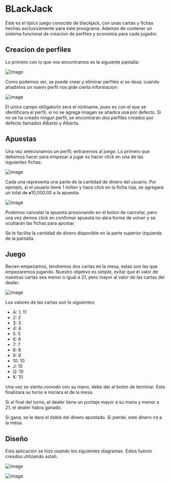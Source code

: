 # BLackJack
Este es el tipico juego conocido de blackjack, con unas cartas y fichas hechas exclusivamente para este proograma. Ademas de contener un sistema funcional de creacion de 
perfiles y economia para cada jugador.

## Creacion de perfiles

Lo primero con lo que nos encontramos es la siguiente pantalla:

![image](https://user-images.githubusercontent.com/98189066/184795312-e1b238bc-d332-4375-9d86-a8047a709122.png)

Como podemos ver, se puede crear y eliminar perfiles si se desa, cuando añadimos un nuevo perfil nos pide cierta informacion:

![image](https://user-images.githubusercontent.com/98189066/184795396-fbe6bc89-a172-4947-b407-a8c85d8d378f.png)

El unico campo obligatorio sera el nickname, pues es con el que se identificara el perfil, si no se agrega imagen se añadira una por defecto. Si no se ha creado ningun 
perfil, se encontraran dos perfiles creados por defecto llamados Alberto y Alberta.

## Apuestas

Una vez selecionamos un perfil, entraremos al juego. Lo primero que debemos hacer para empezar a jugar es hacer click en una de las isguientes fichas:

![image](https://user-images.githubusercontent.com/98189066/184795662-562fb212-40c2-4f09-8e9b-55b0c3966654.png)

Cada una representa una parte de la cantidad de dinero del usuario. Por ejemplo, si el usuario tiene 1 millon y hace click en la ficha roja, se agregara un total de
♠10,000.00 a la apuesta.

![image](https://user-images.githubusercontent.com/98189066/184795918-de2b1927-3c50-4373-8cc8-f38dceeb40bf.png)

Podemos cancelar la apuesta presionando en el boton de cancelar, pero una vez demos click en confirmar apuesta no abra forma de volver y se ocultaran las fichas para
apostar.

Se le facilita la cantidad de dinero disponible en la parte superior izquierda de la pantalla.

## Juego
Recien empezamos, tendremos dos cartas en la mesa, estas son las que empezaremos jugando. Nuestro objetivo es simple, evitar que el valor de nuestras cartas sea menor o igual a 21, pero mayor al valor de las cartas del dealer.

![image](https://user-images.githubusercontent.com/98189066/184796233-01a8ac6a-ebea-4070-848d-1a722a00c690.png)

Los valores de las cartas son lo siguientes:
- A: 1, 11
- 2: 2
- 3: 3
- 4: 4
- 5: 5
- 6: 6
- 7: 7
- 8: 8
- 9: 9
- 10: 10
- J: 10
- Q: 10
- K: 10

Una vez se sienta comodo con su mano, debe dar al boton de terminar. Esto finalizara su turno e iniciara el de la mesa.

Si al final del turno, el dealer tiene un puntaje mayor a su mano y menor a 21, el dealer habra ganado.

Si gana, se le dara el doble del dinero apostado. Si pierde, este dinero ira a la mesa.

## Diseño

Esta aplicacion se hizo usando los siguientes diagramas. Estos fueron creados utilizando astah.

![image](https://user-images.githubusercontent.com/98189066/184796733-cc2e935e-77a6-4e55-8c8a-4dfe4ddc3990.png)

![image](https://user-images.githubusercontent.com/98189066/184796741-72f28a47-2bf3-410b-a5a0-ce20af4d13c9.png)
